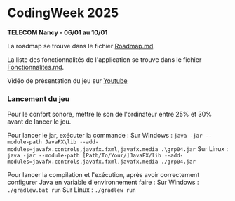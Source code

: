 # CodingWeek 2025
**TELECOM Nancy - 06/01 au 10/01**


La roadmap se trouve dans le fichier [Roadmap.md](./docs/Roadmap.md).

La liste des fonctionnalités de l'application se trouve dans le fichier [Fonctionnalités.md](./docs/Fonctionnalités.md).

Vidéo de présentation du jeu sur [Youtube](https://youtu.be/gZ4P7dOTlns) 

### Lancement du jeu

Pour le confort sonore, mettre le son de l'ordinateur entre 25% et 30% avant de lancer le jeu.

Pour lancer le jar, exécuter la commande :
Sur Windows : ``java -jar --module-path JavaFX\lib --add-modules=javafx.controls,javafx.fxml,javafx.media .\grp04.jar``
Sur Linux : ``java -jar --module-path [Path/To/Your/]JavaFX/lib --add-modules=javafx.controls,javafx.fxml,javafx.media ./grp04.jar``

Pour lancer la compilation et l'exécution, après avoir correctement configurer Java en variable d'environnement faire :
Sur Windows : ``./gradlew.bat run``
Sur Linux : ``./gradlew run``
